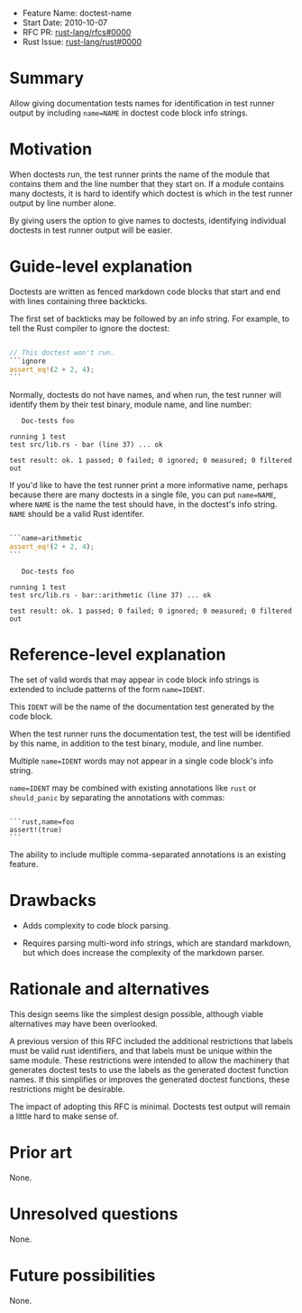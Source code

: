 - Feature Name: doctest-name
- Start Date: 2010-10-07
- RFC PR: [rust-lang/rfcs#0000](https://github.com/rust-lang/rfcs/pull/0000)
- Rust Issue: [rust-lang/rust#0000](https://github.com/rust-lang/rust/issues/0000)

# Summary
[summary]: #summary

Allow giving documentation tests names for identification in test runner
output by including `name=NAME` in doctest code block info strings.

# Motivation
[motivation]: #motivation

When doctests run, the test runner prints the name of the module that contains
them and the line number that they start on. If a module contains many
doctests, it is hard to identify which doctest is which in the test runner
output by line number alone.

By giving users the option to give names to doctests, identifying individual
doctests in test runner output will be easier.

# Guide-level explanation
[guide-level-explanation]: #guide-level-explanation

Doctests are written as fenced markdown code blocks that start and end
with lines containing three backticks.

The first set of backticks may be followed by an info string. For example, to
tell the Rust compiler to ignore the doctest:

````rust

// This doctest won't run.
```ignore
assert_eq!(2 + 2, 4);
```

````

Normally, doctests do not have names, and when run, the test runner will
identify them by their test binary, module name, and line number:

```
   Doc-tests foo

running 1 test
test src/lib.rs - bar (line 37) ... ok

test result: ok. 1 passed; 0 failed; 0 ignored; 0 measured; 0 filtered out
```

If you'd like to have the test runner print a more informative name, perhaps
because there are many doctests in a single file, you can put `name=NAME`,
where `NAME` is the name the test should have, in the doctest's info string.
`NAME` should be a valid Rust identifer.


````rust

```name=arithmetic
assert_eq!(2 + 2, 4);
```

````

```
   Doc-tests foo

running 1 test
test src/lib.rs - bar::arithmetic (line 37) ... ok

test result: ok. 1 passed; 0 failed; 0 ignored; 0 measured; 0 filtered out
```

# Reference-level explanation
[reference-level-explanation]: #reference-level-explanation

The set of valid words that may appear in code block info strings is extended
to include patterns of the form `name=IDENT`.

This `IDENT` will be the name of the documentation test generated by the code
block.

When the test runner runs the documentation test, the test will be identified
by this name, in addition to the test binary, module, and line number.

Multiple `name=IDENT` words may not appear in a single code block's info
string.

`name=IDENT` may be combined with existing annotations like `rust` or
`should_panic` by separating the annotations with commas:

````

```rust,name=foo
assert!(true)
```

````

The ability to include multiple comma-separated annotations is an existing
feature.

# Drawbacks
[drawbacks]: #drawbacks

- Adds complexity to code block parsing.

- Requires parsing multi-word info strings, which are standard markdown, but
  which does increase the complexity of the markdown parser.

# Rationale and alternatives
[rationale-and-alternatives]: #rationale-and-alternatives

This design seems like the simplest design possible, although viable
alternatives may have been overlooked.

A previous version of this RFC included the additional restrictions that labels
must be valid rust identifiers, and that labels must be unique within the same
module. These restrictions were intended to allow the machinery that generates
doctest tests to use the labels as the generated doctest function names. If
this simplifies or improves the generated doctest functions, these restrictions
might be desirable.

The impact of adopting this RFC is minimal. Doctests test output will remain a
little hard to make sense of.

# Prior art
[prior-art]: #prior-art

None.

# Unresolved questions
[unresolved-questions]: #unresolved-questions

None.

# Future possibilities
[future-possibilities]: #future-possibilities

None.
